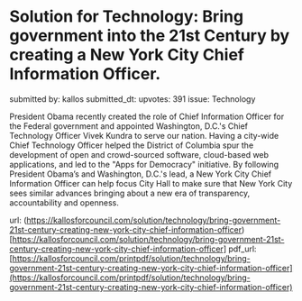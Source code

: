 # Solution for Technology: Bring government into the 21st Century by creating a New York City Chief Information Officer. #

submitted by: kallos
submitted_dt: 
upvotes: 391
issue: Technology

President Obama recently created the role of Chief Information Officer for the Federal government and appointed Washington, D.C.'s Chief Technology Officer Vivek Kundra to serve our nation. Having a city-wide Chief Technology Officer helped the District of Columbia spur the development of open and crowd-sourced software, cloud-based web applications, and led to the "Apps for Democracy" initiative. By following President Obama’s and Washington, D.C.'s lead, a New York City Chief Information Officer can help focus City Hall to make sure that New York City sees similar advances bringing about a new era of transparency, accountability and openness.

url: (https://kallosforcouncil.com/solution/technology/bring-government-21st-century-creating-new-york-city-chief-information-officer)[https://kallosforcouncil.com/solution/technology/bring-government-21st-century-creating-new-york-city-chief-information-officer]
pdf_url: [https://kallosforcouncil.com/printpdf/solution/technology/bring-government-21st-century-creating-new-york-city-chief-information-officer](https://kallosforcouncil.com/printpdf/solution/technology/bring-government-21st-century-creating-new-york-city-chief-information-officer)